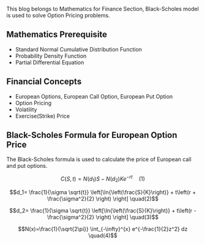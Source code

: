 This blog belongs to Mathematics for Finance Section, Black-Scholes model is used to solve Option Pricing problems.

## Mathematics Prerequisite
* Standard Normal Cumulative Distribution Function
* Probability Density Function
* Partial Differential Equation


## Financial Concepts
* European Options, European Call Option, European Put Option
* Option Pricing
* Volatility
* Exercise(Strike) Price

## Black-Scholes Formula for European Option Price

The Black-Scholes formula is used to calculate the price of European call and put options.

$$C(S,t)=N(d_1)S - N(d_2)Ke^{-rt} \quad(1)$$

$$d_1= \frac{1}{\sigma \sqrt{t}} \left[\ln{\left(\frac{S}{K}\right)} + t\left(r + \frac{\sigma^2}{2} \right) \right] \quad(2)$$

$$d_2= \frac{1}{\sigma \sqrt{t}} \left[\ln{\left(\frac{S}{K}\right)} + t\left(r - \frac{\sigma^2}{2} \right) \right] \quad(3)$$

$$N(x)=\frac{1}{\sqrt{2\pi}} \int_{-\infty}^{x} e^{-\frac{1}{2}z^2} dz \quad(4)$$
